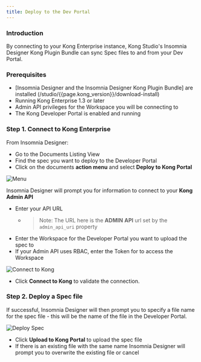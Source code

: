 ```yaml
---
title: Deploy to the Dev Portal
---
```


### Introduction

By connecting to your Kong Enterprise instance, Kong Studio's Insomnia Designer 
Kong Plugin Bundle can sync Spec files to and from your Dev Portal.

### Prerequisites

* [Insomnia Designer and the Insomnia Designer Kong Plugin Bundle] are installed (/studio/{{page.kong_version}}/download-install)
* Running Kong Enterprise 1.3 or later
* Admin API privileges for the Workspace you will be connecting to
* The Kong Developer Portal is enabled and running

### Step 1. Connect to Kong Enterprise

From Insomnia Designer:

* Go to the Documents Listing View
* Find the spec you want to deploy to the Developer Portal
* Click on the documents **action menu** and select **Deploy to Kong Portal**

![Menu](https://s3.amazonaws.com/helpscout.net/docs/assets/59e383122c7d3a40f0ed78e2/images/5ea7f9d02c7d3a7e9aebbe6e/file-ZA5DLrBBPs.png)


Insomnia Designer will prompt you for information to connect to your **Kong Admin API**


* Enter your API URL
    * >Note: The URL here is the **ADMIN** **API** url set by the `admin_api_uri` property
* Enter the Workspace for the Developer Portal you want to upload the spec  to
* If your Admin API uses RBAC, enter the Token for to access the Workspace


![Connect to Kong](https://s3.amazonaws.com/helpscout.net/docs/assets/59e383122c7d3a40f0ed78e2/images/5ea7fa1a2c7d3a7e9aebbe7d/file-aY1ixNgXnh.png)

* Click **Connect to Kong** to validate the connection. 


### Step 2. Deploy a Spec file

If successful, Insomnia Designer will then prompt you to specify a file name for the spec file - this will be the name of the file in the Developer Portal.

![Deploy Spec](https://s3.amazonaws.com/helpscout.net/docs/assets/59e383122c7d3a40f0ed78e2/images/5ea7fa7b04286364bc991bb9/file-jzWwnImfbw.png)

* Click **Upload to Kong Portal** to upload the spec file
*  If there is an existing file with the same name Insomnia Designer will prompt you to overwrite the existing file or cancel

